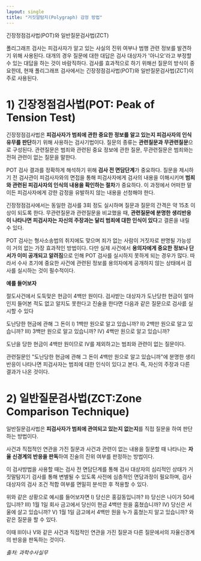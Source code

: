 ```yaml
---
layout: single
title: "거짓말탐지(Polygraph) 감정 방법"
---
```


긴장정점검사법(POT)와 일반질문검사법(ZCT)

폴리그래프 검사는 피검사자가 알고 있는 사실의 진위 여부나 범행 관련 정보를 발견하기 위해 사용된다.
대개의 경우 질문에 대한 대답은 검사 대상자가 '아니오'라고 부정할 수 있는 대답을 하는 것이 바람직하다.
검사를 효과적으로 하기 위해선 질문의 방식이 중요한데, 현재 폴리그래프 검사에서는 긴장정점검사법(POT)와 일반질문검사법(ZCT)이 주로 사용된다. 



# 1) 긴장정점검사법(POT: Peak of Tension Test)
긴장정점검사법은 **피검사자가 범죄에 관한 중요한 정보를 알고 있는지 피검사자의 인식 유무를 판단**하기 위해 사용하는 검사기법이다.
질문의 종류는 **관련질문과 무관련질문**으로 구성된다. 관련질문은 범죄와 관련된 중요 정보에 관한 질문, 무관련질문은 범죄와는 전혀 관련이 없는 질문을 말한다.

POT 검사 결과를 정확하게 해석하기 위해 **검사 전 면담단계**가 중요하다.
질문을 제시하기 전 검사관이 피검사자와의 면접을 통해 피검사자에게 검사의 내용을 이해시키며 **범죄와 관련된 피검사자의 인식의 내용을 확인하는 절차**가 중요하다.
이 과정에서 어떠한 말이든 피검사자에게 강한 감정을 유발하지 않는 내용을 선청해야 한다. 

긴장정점검사에서는 동일한 검사를 3회 정도 실시하며 질문과 질문의 간격은 약 15초 이상이 되도록 한다.
무관련질문과 관련질문을 비교했을 때, **관련질문에 분명한 생리반응이 나타나면 피검사자는 자신의 주장과는 달리 범죄에 대한 인식이 있다**고 결론을 내릴 수 있다. 

POT 검사는 형사소송법의 취지에도 맞으며 죄가 없는 사람이 거짓자로 판명될 가능성이 거의 없는 가장 효과적인 방법이다. 
다만 실제 사건에서 **용의자에게 중요한 정보나 단서가 이미 공개되고 알려짐**으로 인해 POT 검사를 실시하지 못하게 되는 경우가 많다.
따라서 수사 초기에 중요한 사건에 관련된 정보를 용의자에게 공개하지 않는 상태에서 검사를 실시하는 것이 필수적이다. 

**예를 들어보자**

절도사건에서 도둑맞은 현금이 4백만 원이다.
검사받는 대상자가 도난당한 현금이 얼마인지 들어본 적도 없고 알지도 못한다고 진술을 한다면 다음과 같은 질문으로 검사릀 실시할 수 있다

도난당한 현금에 관해 그 돈이
  Ⅰ) 1백만 원으로 알고 있습니까?
  Ⅱ) 2백만 원으로 알고 있습니까?
  Ⅲ) 3백만 원으로 알고 있습니까?
  Ⅳ) 4백만 원으로 알고 있습니까?
  
도난을 당한 현금이 4백만 원이므로 Ⅳ를 제외하고는 범죄와 관련이 없는 질문이다. 

관련질문인 "도난당한 현금에 관해 그 돈이 4백만 원으로 알고 있습니까"에 분명한 생리반응이 나타나면 피검사자는 범죄에 대한 인식이 있다고 본다. 즉, 자신의 주장과 다른 결과가 나온 것이다.



# 2) 일반질문검사법(ZCT:Zone Comparison Technique)
일반질문검사법은 **피검사자가 범죄에 관여되고 있는지 없는지**를 직접 질문을 하여 판단하는 방법이다.

사건과 직접적인 연관을 가진 질문과 사건과 관련이 없는 내용을 질문할 때 나타나는 **자율 신경계의 반응을 판독**하여 진술의 진위 여부를 판정하는 방법이다. 

이 검사방법을 사용할 때는 검사 전 면담단계를 통해 검사 대상자의 심리적인 상태가 거짓말탐지기 검사를 통해 변별될 수 있도록 사전에 심층적인 면담과정이 필요하며, 검사 대상자의 검사 조건 적합 여부를 면밀히 분석한 후 적용할 수 있다. 

위와 같은 상황으로 예시를 들어보자면
  Ⅰ) 당신은 홍길동입니까?
  Ⅱ) 당신은 나이가 50세입니까?
  Ⅲ) 1월 1일 회사 금고에서 당신이 현금 4백만 원을 훔쳤습니까?
  Ⅳ) 당신은 서울에 살고 있습니까?
  Ⅴ) 1월 1일 금고에서 4백만 원을 누가 훔쳤는지 알고 있습니까?
 와 같은 질문을 할 수 있다.
 
 이때 Ⅲ이나 Ⅴ와 같은 사건과 직접적인 연관을 가진 질문과 다른 질문에서의 자율신경계의 반응을 판독하는 것이다.
 
 *출처: 과학수사실무*
